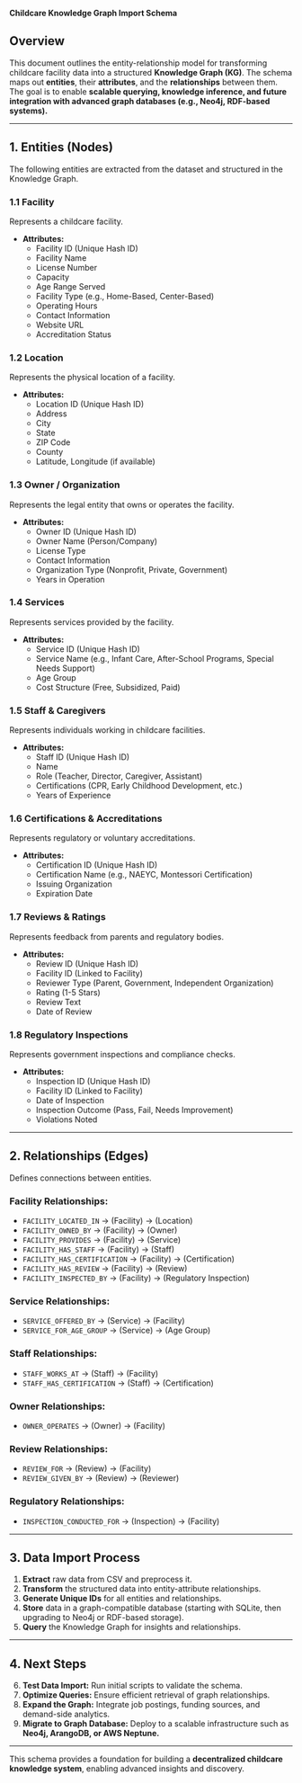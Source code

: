 **Childcare Knowledge Graph Import Schema**

## **Overview**

This document outlines the entity-relationship model for transforming childcare facility data into a structured **Knowledge Graph (KG)**. The schema maps out **entities**, their **attributes**, and the **relationships** between them. The goal is to enable **scalable querying, knowledge inference, and future integration with advanced graph databases (e.g., Neo4j, RDF-based systems).**

---

## **1. Entities (Nodes)**

The following entities are extracted from the dataset and structured in the Knowledge Graph.

### **1.1 Facility**

Represents a childcare facility.

- **Attributes:**
    - Facility ID (Unique Hash ID)
    - Facility Name
    - License Number
    - Capacity
    - Age Range Served
    - Facility Type (e.g., Home-Based, Center-Based)
    - Operating Hours
    - Contact Information
    - Website URL
    - Accreditation Status

### **1.2 Location**

Represents the physical location of a facility.

- **Attributes:**
    - Location ID (Unique Hash ID)
    - Address
    - City
    - State
    - ZIP Code
    - County
    - Latitude, Longitude (if available)

### **1.3 Owner / Organization**

Represents the legal entity that owns or operates the facility.

- **Attributes:**
    - Owner ID (Unique Hash ID)
    - Owner Name (Person/Company)
    - License Type
    - Contact Information
    - Organization Type (Nonprofit, Private, Government)
    - Years in Operation

### **1.4 Services**

Represents services provided by the facility.

- **Attributes:**
    - Service ID (Unique Hash ID)
    - Service Name (e.g., Infant Care, After-School Programs, Special Needs Support)
    - Age Group
    - Cost Structure (Free, Subsidized, Paid)

### **1.5 Staff & Caregivers**

Represents individuals working in childcare facilities.

- **Attributes:**
    - Staff ID (Unique Hash ID)
    - Name
    - Role (Teacher, Director, Caregiver, Assistant)
    - Certifications (CPR, Early Childhood Development, etc.)
    - Years of Experience

### **1.6 Certifications & Accreditations**

Represents regulatory or voluntary accreditations.

- **Attributes:**
    - Certification ID (Unique Hash ID)
    - Certification Name (e.g., NAEYC, Montessori Certification)
    - Issuing Organization
    - Expiration Date

### **1.7 Reviews & Ratings**

Represents feedback from parents and regulatory bodies.

- **Attributes:**
    - Review ID (Unique Hash ID)
    - Facility ID (Linked to Facility)
    - Reviewer Type (Parent, Government, Independent Organization)
    - Rating (1-5 Stars)
    - Review Text
    - Date of Review

### **1.8 Regulatory Inspections**

Represents government inspections and compliance checks.

- **Attributes:**
    - Inspection ID (Unique Hash ID)
    - Facility ID (Linked to Facility)
    - Date of Inspection
    - Inspection Outcome (Pass, Fail, Needs Improvement)
    - Violations Noted

---

## **2. Relationships (Edges)**

Defines connections between entities.

### **Facility Relationships:**

- `FACILITY_LOCATED_IN` → (Facility) → (Location)
- `FACILITY_OWNED_BY` → (Facility) → (Owner)
- `FACILITY_PROVIDES` → (Facility) → (Service)
- `FACILITY_HAS_STAFF` → (Facility) → (Staff)
- `FACILITY_HAS_CERTIFICATION` → (Facility) → (Certification)
- `FACILITY_HAS_REVIEW` → (Facility) → (Review)
- `FACILITY_INSPECTED_BY` → (Facility) → (Regulatory Inspection)

### **Service Relationships:**

- `SERVICE_OFFERED_BY` → (Service) → (Facility)
- `SERVICE_FOR_AGE_GROUP` → (Service) → (Age Group)

### **Staff Relationships:**

- `STAFF_WORKS_AT` → (Staff) → (Facility)
- `STAFF_HAS_CERTIFICATION` → (Staff) → (Certification)

### **Owner Relationships:**

- `OWNER_OPERATES` → (Owner) → (Facility)

### **Review Relationships:**

- `REVIEW_FOR` → (Review) → (Facility)
- `REVIEW_GIVEN_BY` → (Review) → (Reviewer)

### **Regulatory Relationships:**

- `INSPECTION_CONDUCTED_FOR` → (Inspection) → (Facility)

---

## **3. Data Import Process**

1. **Extract** raw data from CSV and preprocess it.
2. **Transform** the structured data into entity-attribute relationships.
3. **Generate Unique IDs** for all entities and relationships.
4. **Store** data in a graph-compatible database (starting with SQLite, then upgrading to Neo4j or RDF-based storage).
5. **Query** the Knowledge Graph for insights and relationships.

---

## **4. Next Steps**

6. **Test Data Import:** Run initial scripts to validate the schema.
7. **Optimize Queries:** Ensure efficient retrieval of graph relationships.
8. **Expand the Graph:** Integrate job postings, funding sources, and demand-side analytics.
9. **Migrate to Graph Database:** Deploy to a scalable infrastructure such as **Neo4j, ArangoDB, or AWS Neptune.**

---

This schema provides a foundation for building a **decentralized childcare knowledge system**, enabling advanced insights and discovery.